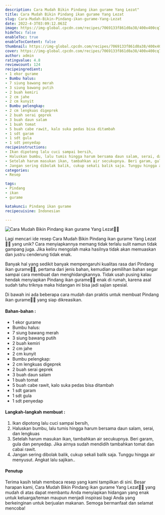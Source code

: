 ```yaml
---
description: Cara Mudah Bikin Pindang ikan gurame Yang Lezat"
title: Cara Mudah Bikin Pindang ikan gurame Yang Lezat
slug: Cara-Mudah-Bikin-Pindang-ikan-gurame-Yang-Lezat
date: 2022-4-3T03:09:12.063Z
image: https://img-global.cpcdn.com/recipes/7069133f861d0a38/400x400cq70/photo.jpg
hideToc: false
enableToc: true
enableTocContent: false
thumbnail: https://img-global.cpcdn.com/recipes/7069133f861d0a38/400x400cq70/photo.jpg
cover: https://img-global.cpcdn.com/recipes/7069133f861d0a38/400x400cq70/photo.jpg
author: admin
ratingvalue: 4.8
reviewcount: 124
recipeingredient:
- 1 ekor gurame
- Bumbu halus:
- 7 siung bawang merah
- 3 siung bawang putih
- 2 buah kemiri
- 2 cm jahe
- 2 cm kunyit
- Bumbu pelengkap:
- 2 cm lengkuas digeprek
- 2 buah serai geprek
- 3 buah daun salam
- 1 buah tomat
- 5 buah cabe rawit, kalo suka pedas bisa ditambah
- 1 sdt garam
- 1 sdt gula
- 1 sdt penyedap
recipeinstructions:
- Ikan dipotong lalu cuci sampai bersih,
- Haluskan bumbu, lalu tumis hingga harum bersama daun salam, serai, dan lengkuas
- Setelah harum masukan ikan, tambahkan air secukupnya. Beri garam, gula dan penyedap. Jika airnya sudah mendidih tambahkan tomat dan cabai rawit.
- Jangan sering dibolak balik, cukup sekali balik saja. Tunggu hingga air menyusut. Angkat lalu sajikan..
categories:
- Resep

tags:
- Pindang
- ikan
- gurame

katakunci: Pindang ikan gurame
recipecuisine: Indonesian

---
```


![Cara Mudah Bikin Pindang ikan gurame Yang Lezat👩‍🍳](https://img-global.cpcdn.com/recipes/7069133f861d0a38/400x400cq70/photo.jpg)

Lagi mencari ide resep Cara Mudah Bikin Pindang ikan gurame Yang Lezat👩‍🍳 yang unik? Cara menyiapkannya memang tidak terlalu sulit namun tidak gampang juga. Jika keliru mengolah maka hasilnya tidak akan memuaskan dan justru cenderung tidak enak.

Banyak hal yang sedikit banyak mempengaruhi kualitas rasa dari Pindang ikan gurame👩‍🍳, pertama dari jenis bahan, kemudian pemilihan bahan segar sampai cara membuat dan menghidangkannya. Tidak usah pusing kalau hendak menyiapkan Pindang ikan gurame👩‍🍳 enak di rumah, karena asal sudah tahu triknya maka hidangan ini bisa jadi sajian spesial.

Di bawah ini ada beberapa cara mudah dan praktis untuk membuat Pindang ikan gurame👩‍🍳 yang siap dikreasikan.

<!--inarticleads1-->

#### Bahan-bahan :

- 1 ekor gurame
- Bumbu halus:
- 7 siung bawang merah
- 3 siung bawang putih
- 2 buah kemiri
- 2 cm jahe
- 2 cm kunyit
- Bumbu pelengkap:
- 2 cm lengkuas digeprek
- 2 buah serai geprek
- 3 buah daun salam
- 1 buah tomat
- 5 buah cabe rawit, kalo suka pedas bisa ditambah
- 1 sdt garam
- 1 sdt gula
- 1 sdt penyedap

<!--inarticleads2-->

#### Langkah-langkah membuat :

1. Ikan dipotong lalu cuci sampai bersih,
1. Haluskan bumbu, lalu tumis hingga harum bersama daun salam, serai, dan lengkuas
1. Setelah harum masukan ikan, tambahkan air secukupnya. Beri garam, gula dan penyedap. Jika airnya sudah mendidih tambahkan tomat dan cabai rawit.
1. Jangan sering dibolak balik, cukup sekali balik saja. Tunggu hingga air menyusut. Angkat lalu sajikan..

#### Penutup

Terima kasih telah membaca resep yang kami tampilkan di sini. Besar harapan kami, Cara Mudah Bikin Pindang ikan gurame Yang Lezat👩‍🍳 yang mudah di atas dapat membantu Anda menyiapkan hidangan yang enak untuk keluarga/teman maupun menjadi inspirasi bagi Anda yang berkeinginan untuk berjualan makanan. Semoga bermanfaat dan selamat mencoba!
